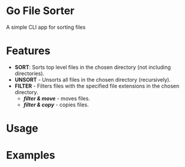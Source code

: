 # Go File Sorter
A simple CLI app for sorting files

# Features
- **SORT**: Sorts top level files in the chosen directory (not including directories).
- **UNSORT** - Unsorts all files in the chosen directory (recursively).
- **FILTER** - Filters files with the specified file extensions in the chosen directory.
  - ***filter & move*** - moves files.
  - ***filter & copy*** - copies files.

# Usage

# Examples
